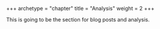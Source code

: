 +++
archetype = "chapter"
title = "Analysis"
weight = 2
+++

This is going to be the section for blog posts and analysis.